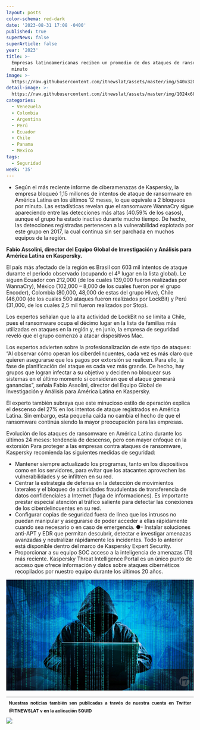 ```yaml
---
layout: posts
color-schema: red-dark
date: '2023-08-31 17:08 -0400'
published: true
superNews: false
superArticle: false
year: '2023'
title: >-
  Empresas latinoamericanas reciben un promedio de dos ataques de ransomware por
  minuto
image: >-
  https://raw.githubusercontent.com/itnewslat/assets/master/img/540x320/Ataque-Entidades-Financieras-p.jpg
detail-image: >-
  https://raw.githubusercontent.com/itnewslat/assets/master/img/1024x680/Ataque-Entidades-Financieras-g.jpg
categories:
  - Venezuela
  - Colombia
  - Argentina
  - Perú
  - Ecuador
  - Chile
  - Panama
  - Mexico
tags:
  - Seguridad
week: '35'
---
```

- Según el más reciente informe de ciberamenazas de Kaspersky, la empresa bloqueó 1,15 millones de intentos de ataque de ransomware en América Latina en los últimos 12 meses, lo que equivale a 2 bloqueos por minuto. Las estadísticas revelan que el ransomware WannaCry sigue apareciendo entre las detecciones más altas (40.59% de los casos), aunque el grupo ha estado inactivo durante mucho tiempo. De hecho, las detecciones registradas pertenecen a la vulnerabilidad explotada por este grupo en 2017, la cual continua sin ser parchada en muchos equipos de la región.
 
**Fabio Assolini, director del Equipo Global de Investigación y Análisis para América Latina en Kaspersky.**

El país más afectado de la región es Brasil con 603 mil intentos de ataque durante el periodo observado (ocupando el 4º lugar en la lista global). Le siguen Ecuador con 212,000 (de los cuales 139,000 fueron realizadas por WannaCry), México (102,000 – 8,000 de los cuales fueron por el grupo Encoder), Colombia (80,000, 48,000 de estas del grupo Hive), Chile (46,000 (de los cuales 500 ataques fueron realizados por LockBit) y Perú (31,000, de los cuales 2,5 mil fueron realizados por Stop). 

Los expertos señalan que la alta actividad de LockBit no se limita a Chile, pues el ransomware ocupa el décimo lugar en la lista de familias más utilizadas en ataques en la región y, en junio, la empresa de seguridad reveló que el grupo comenzó a atacar dispositivos Mac.

Los expertos advierten sobre la profesionalización de este tipo de ataques: “Al observar cómo operan los ciberdelincuentes, cada vez es más claro que quieren asegurarse que los pagos por extorsión se realicen. Para ello, la fase de planificación del ataque es cada vez más grande. De hecho, hay grupos que logran infectar a su objetivo y deciden no bloquear sus sistemas en el último momento si consideran que el ataque generará ganancias”, señala Fabio Assolini, director del Equipo Global de Investigación y Análisis para América Latina en Kaspersky.

El experto también subraya que este minucioso estilo de operación explica el descenso del 27% en los intentos de ataque registrados en América Latina. Sin embargo, esta pequeña caída no cambia el hecho de que el ransomware continúa siendo la mayor preocupación para las empresas.
 
Evolución de los ataques de ransomware en América Latina durante los últimos 24 meses:
tendencia de descenso, pero con mayor enfoque en la extorsión 
Para proteger a las empresas contra ataques de ransomware, Kaspersky recomienda las siguientes medidas de seguridad:

- Mantener siempre actualizado los programas, tanto en los dispositivos como en los servidores, para evitar que los atacantes aprovechen las vulnerabilidades y se infiltren en su red.
- Centrar la estrategia de defensa en la detección de movimientos laterales y el bloqueo de actividades fraudulentas de transferencia de datos confidenciales a Internet (fuga de informaciones). Es importante prestar especial atención al tráfico saliente para detectar las conexiones de los ciberdelincuentes en su red. 
- Configurar copias de seguridad fuera de línea que los intrusos no puedan manipular y asegurarse de poder acceder a ellas rápidamente cuando sea necesario o en caso de emergencia.
●- Instalar soluciones anti-APT y EDR que permitan descubrir, detectar e investigar amenazas avanzadas y neutralizar rápidamente los incidentes. Todo lo anterior está disponible dentro del marco de Kaspersky Expert Security. 
- Proporcionar a su equipo SOC acceso a la inteligencia de amenazas (TI) más reciente. Kaspersky Threat Intelligence Portal es un único punto de acceso que ofrece información y datos sobre ataques cibernéticos recopilados por nuestro equipo durante los últimos 20 años. 

![](https://raw.githubusercontent.com/itnewslat/assets/master/img/540x320/Ataque-Entidades-Financieras-p.jpg)

<table style="height: 42px;" width="569">
<tbody>
<tr>
<td style="text-align: justify;"><sub><strong>Nuestras noticias también son publicadas a través de nuestra cuenta en Twitter <a href="https://twitter.com/itnewslat?lang=es">@ITNEWSLAT</a> y en la aplicación <a href="https://squidapp.co/en/">SQUID</a></strong></sub></td>
</tr>
</tbody>
</table>

<img src="https://tracker.metricool.com/c3po.jpg?hash=56f88a41e39ab42c063cc51676587a04"/>